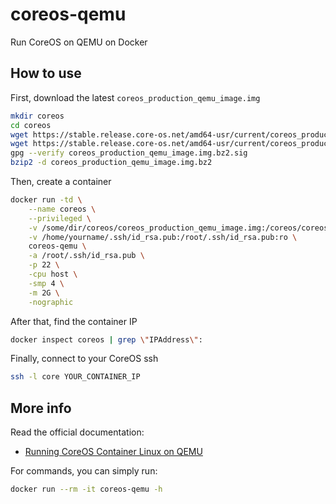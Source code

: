 # coreos-qemu
Run CoreOS on QEMU on Docker

## How to use
First, download the latest `coreos_production_qemu_image.img`
```sh
mkdir coreos
cd coreos
wget https://stable.release.core-os.net/amd64-usr/current/coreos_production_qemu_image.img.bz2
wget https://stable.release.core-os.net/amd64-usr/current/coreos_production_qemu_image.img.bz2.sig
gpg --verify coreos_production_qemu_image.img.bz2.sig
bzip2 -d coreos_production_qemu_image.img.bz2
```

Then, create a container
```sh
docker run -td \
    --name coreos \
    --privileged \
    -v /some/dir/coreos/coreos_production_qemu_image.img:/coreos/coreos_production_qemu_image.img \
    -v /home/yourname/.ssh/id_rsa.pub:/root/.ssh/id_rsa.pub:ro \
    coreos-qemu \
    -a /root/.ssh/id_rsa.pub \
    -p 22 \
    -cpu host \
    -smp 4 \
    -m 2G \
    -nographic
```

After that, find the container IP
```sh
docker inspect coreos | grep \"IPAddress\":
```

Finally, connect to your CoreOS ssh
```sh
ssh -l core YOUR_CONTAINER_IP
```

## More info
Read the official documentation: 
- [Running CoreOS Container Linux on QEMU](https://coreos.com/os/docs/latest/booting-with-qemu.html)

For commands, you can simply run:
```sh
docker run --rm -it coreos-qemu -h
```
